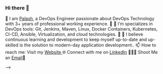 ### Hi there 👋

🔭 I am [Palash](https://www.linkedin.com/in/palashakare/), a DevOps Engineer passionate about DevOps Technology with 3+ years of professional working experience. 🎯
🌱 I’m specializes in DevOps tools: Git, Jenkins, Maven, Linux, Docker Containers, Kubernetes, CI-CD, Ansible, Virtualization, and cloud technologies. 🚀
🤔 I believe continuous learning and development to keep myself up-to-date and up-skilled is the solution to modern-day application development..
📫 How to reach me: 
Visit my [Website ](https://palashakare.netlify.app/)🌐
Connect with me on [LinkedIn](https://www.linkedin.com/in/palashakare/) 👨🏻‍💻
Shoot Me an [Email](palashakare123@gmail.com)💌 

-->
